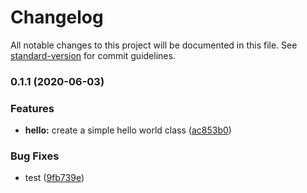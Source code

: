 # Changelog

All notable changes to this project will be documented in this file. See [standard-version](https://github.com/conventional-changelog/standard-version) for commit guidelines.

### 0.1.1 (2020-06-03)


### Features

* **hello:** create a simple hello world class ([ac853b0](https://github.com/santhosh1994m/java-maven-standard-version-sample/commit/ac853b02cfc64e8513d57cefd74d0ad2d80e59e9))


### Bug Fixes

* test ([9fb739e](https://github.com/santhosh1994m/java-maven-standard-version-sample/commit/9fb739e5ddb0870ec1c3bfd441cbe344b59be4bd))
